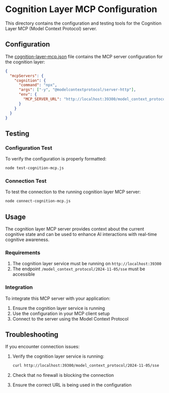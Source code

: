 # Cognition Layer MCP Configuration

This directory contains the configuration and testing tools for the Cognition Layer MCP (Model Context Protocol) server.

## Configuration

The [cognition-layer-mcp.json](file:///f:/os-main/mcp/cognition-layer-mcp.json) file contains the MCP server configuration for the cognition layer:

```json
{
  "mcpServers": {
    "cognition": {
      "command": "npx",
      "args": ["-y", "@modelcontextprotocol/server-http"],
      "env": {
        "MCP_SERVER_URL": "http://localhost:39300/model_context_protocol/2024-11-05/sse"
      }
    }
  }
}
```

## Testing

### Configuration Test

To verify the configuration is properly formatted:

```bash
node test-cognition-mcp.js
```

### Connection Test

To test the connection to the running cognition layer MCP server:

```bash
node connect-cognition-mcp.js
```

## Usage

The cognition layer MCP server provides context about the current cognitive state and can be used to enhance AI interactions with real-time cognitive awareness.

### Requirements

1. The cognition layer service must be running on `http://localhost:39300`
2. The endpoint `/model_context_protocol/2024-11-05/sse` must be accessible

### Integration

To integrate this MCP server with your application:

1. Ensure the cognition layer service is running
2. Use the configuration in your MCP client setup
3. Connect to the server using the Model Context Protocol

## Troubleshooting

If you encounter connection issues:

1. Verify the cognition layer service is running:
   ```bash
   curl http://localhost:39300/model_context_protocol/2024-11-05/sse
   ```

2. Check that no firewall is blocking the connection

3. Ensure the correct URL is being used in the configuration